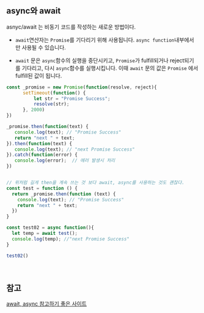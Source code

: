 ## async와 await

asnyc/await 는 비동기 코드를 작성하는 새로운 방법이다. 

- `await`연산자는 `Promise`를 기다리기 위해 사용됩니다. `async function`내부에서만 사용될 수 있습니다.

- `await` 문은 `async`함수의 실행을 중단시키고, `Promise`가 fulfill되거나 reject되기를 기다리고, 다시 `async`함수를 실행시킵니다. 이때  `await` 문의 값은 `Promise` 에서 fulfill된 값이 됩니다.

```javascript
const _promise = new Promise(function(resolve, reject){
      setTimeout(function() {
          let str = "Promise Success";
          resolve(str);
      }, 2000)
})

_promise.then(function(text) {
   console.log(text); // "Promise Success"
   return "next " + text;
}).then(function(text) {
   console.log(text); // "next Promise Success"
}).catch(function(error) {  
   console.log(error);  // 에러 발생시 처리
})


// 위처럼 길게 then을 계속 쓰는 것 보다 await, async를 사용하는 것도 괜찮다.
const test = function () {
  return _promise.then(function (text) {
    console.log(text); // "Promise Success"
    return "next " + text;
  })
}

const test02 = async function(){
  let temp = await test();
  console.log(temp); //"next Promise Success"
}

test02()
```

<br/>

## 참고

[await, async 참고하기 좋은 사이트](https://medium.com/@constell99/%EC%9E%90%EB%B0%94%EC%8A%A4%ED%81%AC%EB%A6%BD%ED%8A%B8%EC%9D%98-async-await-%EA%B0%80-promises%EB%A5%BC-%EC%82%AC%EB%9D%BC%EC%A7%80%EA%B2%8C-%EB%A7%8C%EB%93%A4-%EC%88%98-%EC%9E%88%EB%8A%94-6%EA%B0%80%EC%A7%80-%EC%9D%B4%EC%9C%A0-c5fe0add656c)

<br/>